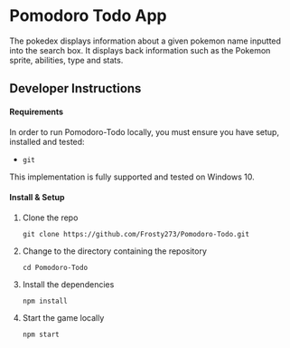 # Pomodoro Todo App

The pokedex displays information about a given pokemon name inputted into the search box. It displays back information such as the Pokemon sprite, abilities, type and stats.

## Developer Instructions

#### Requirements

In order to run Pomodoro-Todo locally, you must ensure you have setup, installed and tested:

-   `git`

This implementation is fully supported and tested on Windows 10.

#### Install & Setup

1. Clone the repo

    `git clone https://github.com/Frosty273/Pomodoro-Todo.git`

2. Change to the directory containing the repository

    `cd Pomodoro-Todo`

3. Install the dependencies

    `npm install`

4. Start the game locally

    `npm start`
